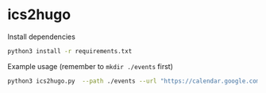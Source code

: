 # ics2hugo

Install dependencies
```bash
python3 install -r requirements.txt
```

Example usage (remember to `mkdir ./events` first)
```bash
python3 ics2hugo.py  --path ./events --url "https://calendar.google.com/calendar/ical/c_6fbd372605c808f63a0cceea8a8ec7b8211a57fffced2c6958dda7ab78e7148c%40group.calendar.google.com/public/basic.ics"
```
